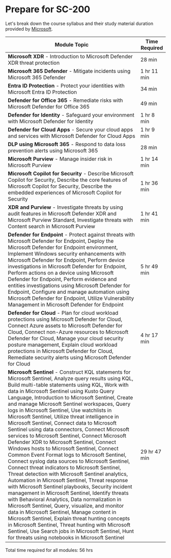# Prepare for SC-200
Let's break down the course syllabus and their study material duration provided by [Microsoft](https://learn.microsoft.com/en-us/training/courses/sc-200t00). 

| Module Topic                                              | Time Required |
|-----------------------------------------------------------|---------------|
| **Microsoft XDR** - Introduction to Microsoft Defender XDR threat protection                | 28 min        |
| **Microsoft 365 Defender** - Mitigate incidents using Microsoft 365 Defender                  | 1 hr 11 min    |
| **Entra ID Protection** - Protect your identities with Microsoft Entra ID Protection          | 34 min        |
| **Defender for Office 365** - Remediate risks with Microsoft Defender for Office 365          | 49 min        |
| **Defender for Identity** - Safeguard your environment with Microsoft Defender for Identity    | 1 hr 8 min    |
| **Defender for Cloud Apps** - Secure your cloud apps and services with Microsoft Defender for Cloud Apps | 1 hr 9 min  |
| **DLP using Microsoft 365** - Respond to data loss prevention alerts using Microsoft 365       | 28 min        |
| **Microsoft Purview** - Manage insider risk in Microsoft Purview                               | 1 hr 14 min   |
| **Microsoft Copilot for Security** - Describe Microsoft Copilot for Security, Describe the core features of Microsoft Copilot for Security, Describe the embedded experiences of Microsoft Copilot for Security  |  1 hr 36 min |
| **XDR and Purview** - Investigate threats by using audit features in Microsoft Defender XDR and Microsoft Purview Standard, Investigate threats with Content search in Microsoft Purview | 1 hr 41 min |
| **Defender for Endpoint** - Protect against threats with Microsoft Defender for Endpoint, Deploy the Microsoft Defender for Endpoint environment, Implement Windows security enhancements with Microsoft Defender for Endpoint, Perform device investigations in Microsoft Defender for Endpoint, Perform actions on a device using Microsoft Defender for Endpoint, Perform evidence and entities investigations using Microsoft Defender for Endpoint, Configure and manage automation using Microsoft Defender for Endpoint, Utilize Vulnerability Management in Microsoft Defender for Endpoint | 5 hr 49 min |
| **Defender for Cloud** - Plan for cloud workload protections using Microsoft Defender for Cloud, Connect Azure assets to Microsoft Defender for Cloud, Connect non-Azure resources to Microsoft Defender for Cloud, Manage your cloud security posture management, Explain cloud workload protections in Microsoft Defender for Cloud, Remediate security alerts using Microsoft Defender for Cloud | 4 hr 17 min |
| **Microsoft Sentinel** - Construct KQL statements for Microsoft Sentinel, Analyze query results using KQL, Build multi-table statements using KQL, Work with data in Microsoft Sentinel using Kusto Query Language, Introduction to Microsoft Sentinel, Create and manage Microsoft Sentinel workspaces, Query logs in Microsoft Sentinel, Use watchlists in Microsoft Sentinel, Utilize threat intelligence in Microsoft Sentinel, Connect data to Microsoft Sentinel using data connectors, Connect Microsoft services to Microsoft Sentinel, Connect Microsoft Defender XDR to Microsoft Sentinel, Connect Windows hosts to Microsoft Sentinel, Connect Common Event Format logs to Microsoft Sentinel, Connect syslog data sources to Microsoft Sentinel, Connect threat indicators to Microsoft Sentinel, Threat detection with Microsoft Sentinel analytics, Automation in Microsoft Sentinel, Threat response with Microsoft Sentinel playbooks, Security incident management in Microsoft Sentinel, Identify threats with Behavioral Analytics, Data normalization in Microsoft Sentinel, Query, visualize, and monitor data in Microsoft Sentinel, Manage content in Microsoft Sentinel, Explain threat hunting concepts in Microsoft Sentinel, Threat hunting with Microsoft Sentinel, Use Search jobs in Microsoft Sentinel, Hunt for threats using notebooks in Microsoft Sentinel | 29 hr 47 min |

Total time required for all modules: 56 hrs


